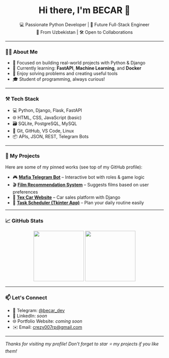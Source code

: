 <h1 align="center">Hi there, I'm BECAR 👋</h1>

<p align="center">
  💻 Passionate Python Developer | 🚀 Future Full-Stack Engineer <br>
  📍 From Uzbekistan | 🛠 Open to Collaborations
</p>

---

### 👨‍💻 About Me

- 🎯 Focused on building real-world projects with Python & Django  
- 🌱 Currently learning: **FastAPI**, **Machine Learning**, and **Docker**  
- 🧩 Enjoy solving problems and creating useful tools  
- 🎓 Student of programming, always curious!

---

### ⚒ Tech Stack

- 💻 Python, Django, Flask, FastAPI  
- 🌐 HTML, CSS, JavaScript (basic)  
- 🗃 SQLite, PostgreSQL, MySQL  
- 🔧 Git, GitHub, VS Code, Linux  
- 📦 APIs, JSON, REST, Telegram Bots

---

### 🚀 My Projects

Here are some of my pinned works (see top of my GitHub profile):

- 🎮 **[Mafia Telegram Bot](https://github.com/becar_dev/mafia-bot)** – Interactive bot with roles & game logic  
- 🎬 **[Film Recommendation System](https://github.com/becar_dev/film-recommendation)** – Suggests films based on user preferences  
- 🚗 **[Tex Car Website](https://github.com/becar_dev/tex-car-website)** – Car sales platform with Django  
- 📅 **[Task Scheduler (Tkinter App)](https://github.com/becar_dev/tkinter-scheduler)** – Plan your daily routine easily

---

### 📈 GitHub Stats

<p align="center">
  <img src="https://github-readme-stats.vercel.app/api?username=becar-dev&show_icons=true&theme=radical" height="160"/>
  <img src="https://github-readme-stats.vercel.app/api/top-langs/?username=becar-dev&layout=compact&theme=radical" height="160"/>
</p>

---

### 📫 Let's Connect

- 📩 Telegram: [@becar_dev](https://t.me/becar_dev)  
- 💼 LinkedIn: *soon*  
- 🌐 Portfolio Website: *coming soon*  
- ✉️ Email: crezy007rp@gmail.com

---

*Thanks for visiting my profile! Don't forget to star ⭐ my projects if you like them!*
